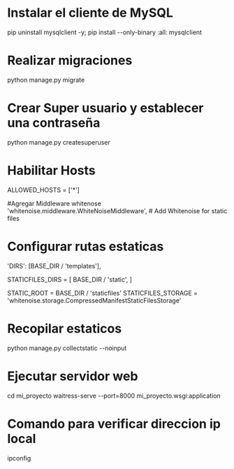 # Instalar el cliente de MySQL
pip uninstall mysqlclient -y; pip install --only-binary :all: mysqlclient


# Realizar migraciones
python manage.py migrate

# Crear Super usuario y establecer una contraseña
python manage.py createsuperuser


# Habilitar Hosts
ALLOWED_HOSTS = ['*']


#Agregar Middleware whitenose  
'whitenoise.middleware.WhiteNoiseMiddleware',  # Add Whitenoise for static files


# Configurar rutas estaticas 
'DIRS': [BASE_DIR / 'templates'],

STATICFILES_DIRS = [
    BASE_DIR / 'static',
]

STATIC_ROOT = BASE_DIR / 'staticfiles'
STATICFILES_STORAGE = 'whitenoise.storage.CompressedManifestStaticFilesStorage'

# Recopilar estaticos
python manage.py collectstatic --noinput


# Ejecutar servidor web
cd mi_proyecto
waitress-serve --port=8000 mi_proyecto.wsgi:application


# Comando para verificar direccion ip local
ipconfig
